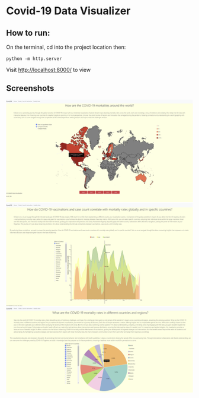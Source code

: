 # Covid-19 Data Visualizer
## How to run:
On the terminal, cd into the project location then:
```shell
python -m http.server
```
Visit [http://localhost:8000/](http://localhost:8000/) to view
## Screenshots
![image](./screenshots/choropleth.png?raw=true)
![image](./screenshots/linechart.png?raw=true)
![image](./screenshots/fatalityrate.png?raw=true)
